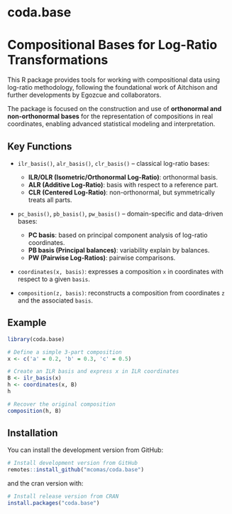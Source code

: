 # coda.base

# Compositional Bases for Log-Ratio Transformations

This R package provides tools for working with compositional data using log-ratio methodology, following the foundational work of Aitchison and further developments by Egozcue and collaborators.

The package is focused on the construction and use of **orthonormal and non-orthonormal bases** for the representation of compositions in real coordinates, enabling advanced statistical modeling and interpretation.

## Key Functions

- `ilr_basis()`, `alr_basis()`, `clr_basis()` – classical log-ratio bases:
  - **ILR/OLR (Isometric/Orthonormal Log-Ratio)**: orthonormal basis.
  - **ALR (Additive Log-Ratio)**: basis with respect to a reference part.
  - **CLR (Centered Log-Ratio)**: non-orthonormal, but symmetrically treats all parts.

- `pc_basis()`, `pb_basis()`, `pw_basis()` – domain-specific and data-driven bases:
  - **PC basis**: based on principal component analysis of log-ratio coordinates.
  - **PB basis (Principal balances)**: variability explain by balances.
  - **PW (Pairwise Log-Ratios)**: pairwise comparisons.

- `coordinates(x, basis)`: expresses a composition `x` in coordinates with respect to a given `basis`.

- `composition(z, basis)`: reconstructs a composition from coordinates `z` and the associated `basis`.

## Example

```r
library(coda.base)

# Define a simple 3-part composition
x <- c('a' = 0.2, 'b' = 0.3, 'c' = 0.5)

# Create an ILR basis and express x in ILR coordinates
B <- ilr_basis(x)
h <- coordinates(x, B)  
h

# Recover the original composition
composition(h, B)
```


## Installation

You can install the development version from GitHub:

```r
# Install development version from GitHub
remotes::install_github("mcomas/coda.base")
```

and the cran version with:


``` r
# Install release version from CRAN
install.packages("coda.base")
```

